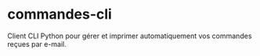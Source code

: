 # commandes-cli
Client CLI Python pour gérer et imprimer automatiquement vos commandes reçues par e-mail.
